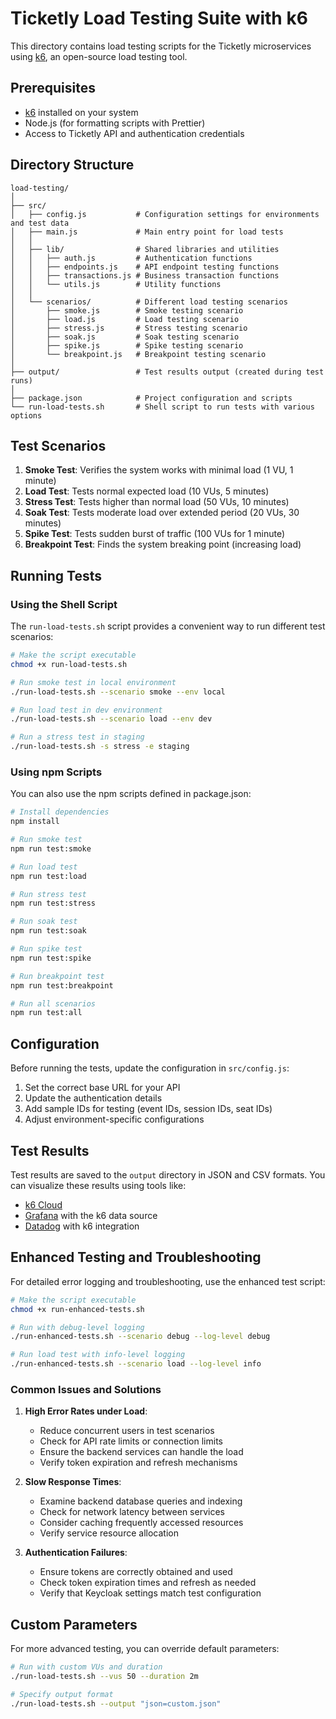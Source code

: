 # Ticketly Load Testing Suite with k6

This directory contains load testing scripts for the Ticketly microservices using [k6](https://k6.io/), an open-source load testing tool.

## Prerequisites

- [k6](https://k6.io/docs/getting-started/installation/) installed on your system
- Node.js (for formatting scripts with Prettier)
- Access to Ticketly API and authentication credentials

## Directory Structure

```
load-testing/
│
├── src/
│   ├── config.js           # Configuration settings for environments and test data
│   ├── main.js             # Main entry point for load tests
│   │
│   ├── lib/                # Shared libraries and utilities
│   │   ├── auth.js         # Authentication functions
│   │   ├── endpoints.js    # API endpoint testing functions
│   │   ├── transactions.js # Business transaction functions
│   │   └── utils.js        # Utility functions
│   │
│   └── scenarios/          # Different load testing scenarios
│       ├── smoke.js        # Smoke testing scenario
│       ├── load.js         # Load testing scenario
│       ├── stress.js       # Stress testing scenario
│       ├── soak.js         # Soak testing scenario
│       ├── spike.js        # Spike testing scenario
│       └── breakpoint.js   # Breakpoint testing scenario
│
├── output/                 # Test results output (created during test runs)
│
├── package.json            # Project configuration and scripts
└── run-load-tests.sh       # Shell script to run tests with various options
```

## Test Scenarios

1. **Smoke Test**: Verifies the system works with minimal load (1 VU, 1 minute)
2. **Load Test**: Tests normal expected load (10 VUs, 5 minutes)
3. **Stress Test**: Tests higher than normal load (50 VUs, 10 minutes)
4. **Soak Test**: Tests moderate load over extended period (20 VUs, 30 minutes)
5. **Spike Test**: Tests sudden burst of traffic (100 VUs for 1 minute)
6. **Breakpoint Test**: Finds the system breaking point (increasing load)

## Running Tests

### Using the Shell Script

The `run-load-tests.sh` script provides a convenient way to run different test scenarios:

```bash
# Make the script executable
chmod +x run-load-tests.sh

# Run smoke test in local environment
./run-load-tests.sh --scenario smoke --env local

# Run load test in dev environment
./run-load-tests.sh --scenario load --env dev

# Run a stress test in staging
./run-load-tests.sh -s stress -e staging
```

### Using npm Scripts

You can also use the npm scripts defined in package.json:

```bash
# Install dependencies
npm install

# Run smoke test
npm run test:smoke

# Run load test
npm run test:load

# Run stress test
npm run test:stress

# Run soak test
npm run test:soak

# Run spike test
npm run test:spike

# Run breakpoint test
npm run test:breakpoint

# Run all scenarios
npm run test:all
```

## Configuration

Before running the tests, update the configuration in `src/config.js`:

1. Set the correct base URL for your API
2. Update the authentication details
3. Add sample IDs for testing (event IDs, session IDs, seat IDs)
4. Adjust environment-specific configurations

## Test Results

Test results are saved to the `output` directory in JSON and CSV formats. You can visualize these results using tools like:

- [k6 Cloud](https://k6.io/cloud/)
- [Grafana](https://grafana.com/) with the k6 data source
- [Datadog](https://www.datadoghq.com/) with k6 integration

## Enhanced Testing and Troubleshooting

For detailed error logging and troubleshooting, use the enhanced test script:

```bash
# Make the script executable
chmod +x run-enhanced-tests.sh

# Run with debug-level logging
./run-enhanced-tests.sh --scenario debug --log-level debug

# Run load test with info-level logging
./run-enhanced-tests.sh --scenario load --log-level info
```

### Common Issues and Solutions

1. **High Error Rates under Load**:
   - Reduce concurrent users in test scenarios
   - Check for API rate limits or connection limits
   - Ensure the backend services can handle the load
   - Verify token expiration and refresh mechanisms

2. **Slow Response Times**:
   - Examine backend database queries and indexing
   - Check for network latency between services
   - Consider caching frequently accessed resources
   - Verify service resource allocation

3. **Authentication Failures**:
   - Ensure tokens are correctly obtained and used
   - Check token expiration times and refresh as needed
   - Verify that Keycloak settings match test configuration

## Custom Parameters

For more advanced testing, you can override default parameters:

```bash
# Run with custom VUs and duration
./run-load-tests.sh --vus 50 --duration 2m

# Specify output format
./run-load-tests.sh --output "json=custom.json"
```